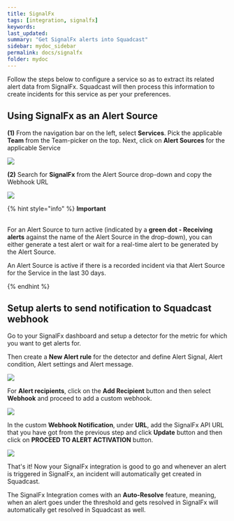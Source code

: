```yaml
---
title: SignalFx
tags: [integration, signalfx]
keywords: 
last_updated: 
summary: "Get SignalFx alerts into Squadcast"
sidebar: mydoc_sidebar
permalink: docs/signalfx
folder: mydoc
---
```


Follow the steps below to configure a service so as to extract its related alert data from SignalFx. Squadcast will then process this information to create incidents for this service as per your preferences.

## Using SignalFx as an Alert Source

**(1)** From the navigation bar on the left, select **Services**. Pick the applicable **Team** from the Team-picker on the top. Next, click on **Alert Sources** for the applicable Service

![](../../.gitbook/assets/alert\_source\_1.png)

**(2)** Search for **SignalFx** from the Alert Source drop-down and copy the Webhook URL

![](../../.gitbook/assets/signalfx\_1.png)

{% hint style="info" %} 
<b>Important</b><br/><br/>
<p>For an Alert Source to turn active (indicated by a <b>green dot - Receiving alerts</b> against the name of the Alert Source in the drop-down), you can either generate a test alert or wait for a real-time alert to be generated by the Alert Source.</p>
<p>An Alert Source is active if there is a recorded incident via that Alert Source for the Service in the last 30 days.</p>
{% endhint %}

## Setup alerts to send notification to Squadcast webhook

Go to your SignalFx dashboard and setup a detector for the metric for which you want to get alerts for.

Then create a **New Alert rule** for the detector and define Alert Signal, Alert condition, Alert settings and Alert message.

![](../../.gitbook/assets/signalfx\_2.png)

For **Alert recipients**, click on the **Add Recipient** button and then select **Webhook** and proceed to add a custom webhook.

![](../../.gitbook/assets/signalfx\_3.png)

In the custom **Webhook Notification**, under **URL**, add the SignalFx API URL that you have got from the previous step and click **Update** button and then click on **PROCEED TO ALERT ACTIVATION** button.

![](../../.gitbook/assets/signalfx\_4.png)

That's it! Now your SignalFx integration is good to go and whenever an alert is triggered in SignalFx, an incident will automatically get created in Squadcast.

The SignalFx Integration comes with an **Auto-Resolve** feature, meaning, when an alert goes under the threshold and gets resolved in SignalFx will automatically get resolved in Squadcast as well.